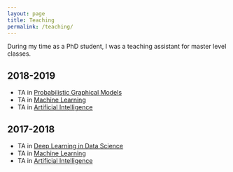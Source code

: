 ```yaml
---
layout: page
title: Teaching
permalink: /teaching/
---
```


During my time as a PhD student, I was a teaching assistant for master level classes. 

## 2018-2019

* TA in [Probabilistic Graphical Models](https://www.kth.se/student/kurser/kurs/DD2420?l=en)
* TA in [Machine Learning](https://www.kth.se/student/kurser/kurs/DD2421?l=en)
* TA in [Artificial Intelligence](https://www.kth.se/student/kurser/kurs/DD2380?l=en)

## 2017-2018

* TA in [Deep Learning in Data Science](https://www.kth.se/student/kurser/kurs/DD2424?l=en)
* TA in [Machine Learning](https://www.kth.se/student/kurser/kurs/DD2421?l=en)
* TA in [Artificial Intelligence](https://www.kth.se/student/kurser/kurs/DD2380?l=en)

